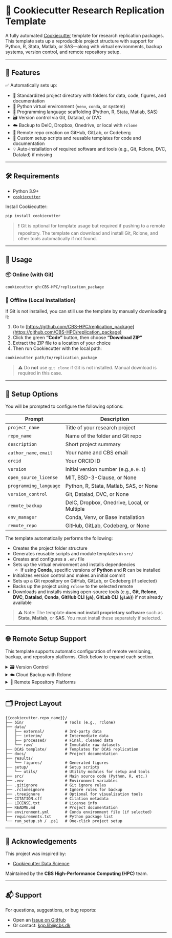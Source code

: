 # 🧪 Cookiecutter Research Replication Template

A fully automated [Cookiecutter](https://cookiecutter.readthedocs.io/en/latest/) template for research replication packages. This template sets up a reproducible project structure with support for Python, R, Stata, Matlab, or SAS—along with virtual environments, backup systems, version control, and remote repository setup.

---

## 🧰 Features

✅ Automatically sets up:

- 📁 Standardized project directory with folders for data, code, figures, and documentation
- 🐍 Python virtual environment (`venv`, `conda`, or system)
- 🧬 Programming language scaffolding (Python, R, Stata, Matlab, SAS)
- 🗃️ Version control via Git, Datalad, or DVC
- ☁️ Backup to DeIC, Dropbox, Onedrive, or local with `rclone`
- 📡 Remote repo creation on GitHub, GitLab, or Codeberg
- 🔧 Custom setup scripts and reusable templates for code and documentation
- 💡 Auto-installation of required software and tools (e.g., Git, Rclone, DVC, Datalad) if missing

---

## 🛠️ Requirements

- Python 3.9+
- [`cookiecutter`](https://cookiecutter.readthedocs.io/en/latest/installation.html)

Install Cookiecutter:

```bash
pip install cookiecutter
```

> ❗️ Git is optional for template usage but required if pushing to a remote repository. The template can download and install Git, Rclone, and other tools automatically if not found.

---

## 🚀 Usage

### 📦 Online (with Git)

```bash
cookiecutter gh:CBS-HPC/replication_package
```

### 📁 Offline (Local Installation)

If Git is not installed, you can still use the template by manually downloading it:

1. Go to [https://github.com/CBS-HPC/replication_package](https://github.com/CBS-HPC/replication_package)
2. Click the green **“Code”** button, then choose **“Download ZIP”**
3. Extract the ZIP file to a location of your choice
4. Then run Cookiecutter with the local path:

```bash
cookiecutter path/to/replication_package
```

> ⚠️ Do **not** use `git clone` if Git is not installed. Manual download is required in this case.

---

## 🧾 Setup Options

You will be prompted to configure the following options:

| Prompt                     | Description                                 |
| -------------------------- | ------------------------------------------- |
| `project_name`           | Title of your research project              |
| `repo_name`              | Name of the folder and Git repo             |
| `description`            | Short project summary                       |
| `author_name`, `email` | Your name and CBS email                     |
| `orcid`                  | Your ORCID ID                               |
| `version`                | Initial version number (e.g.,`0.0.1`)     |
| `open_source_license`    | MIT, BSD-3-Clause, or None                  |
| `programming_language`   | Python, R, Stata, Matlab, SAS, or None      |
| `version_control`        | Git, Datalad, DVC, or None                  |
| `remote_backup`          | DeIC, Dropbox, Onedrive, Local, or Multiple |
| `env_manager`            | Conda, Venv, or Base installation           |
| `remote_repo`            | GitHub, GitLab, Codeberg, or None           |

The template automatically performs the following:

- Creates the project folder structure
- Generates reusable scripts and module templates in `src/`
- Creates and configures a `.env` file
- Sets up the virtual environment and installs dependencies  
  - If using **Conda**, specific versions of **Python** and **R** can be installed
- Initializes version control and makes an initial commit
- Sets up a Git repository on GitHub, GitLab, or Codeberg (if selected)
- Backs up the project using `rclone` to the selected remote
- Downloads and installs missing open-source tools (e.g., **Git**, **Rclone**, **DVC**, **Datalad**, **Conda**, **GitHub CLI (`gh`)**, **GitLab CLI (`glab`)**) if not already available

> ⚠️ Note: The template **does not install proprietary software** such as **Stata**, **Matlab**, or **SAS**. You must install these separately if selected.


---
## 🌐 Remote Setup Support

This template supports automatic configuration of remote versioning, backup, and repository platforms. Click below to expand each section.

<details>
<summary>🗃️ Version Control</summary>

This template supports several version control systems to suit different workflows:

- [**Git**](https://git-scm.com/) (default) – general-purpose version control for code and text files  
- [**Datalad**](https://www.datalad.org/) – for data-heavy, file-based versioning; designed to support **FAIR** principles and **Open Science** workflows  
- [**DVC**](https://dvc.org/) – for machine learning pipelines, dataset tracking, and model versioning

**How it works:**

- For **Git**, the project root is initialized as a Git repository.  
  - The `data/` folder is created as a **separate Git repository**, allowing you to track data independently of source code.  
- For **Datalad**, the `data/` folder is initialized as a **Datalad dataset**, enabling advanced data provenance and modular data management.  
- For **DVC**, the `data/` folder is configured for **DVC tracking**, which uses `.dvc` files and external storage to version large data files.

**Auto-generated `.gitignore` includes:**

- `data/` – raw and processed data folders  
- `bin/` – local binaries  
- Python artifacts – `env/`, `__pycache__/`, `.mypy_cache/`  
- IDE/config files – `.vscode/`, `.idea/`, `.spyproject/`  
- System files – `.DS_Store`, `*.swp`  
- Jupyter checkpoints – `.ipynb_checkpoints/`  
- Logs and test outputs – `.coverage`, `htmlcov/`, `*.log`  

> 🧹 These defaults help keep your repository clean and focused.

</details>

<details>
<summary>☁️ Cloud Backup with Rclone</summary>

You will be prompted for **email** and **password** to set up automatic project backup using `rclone`.

Supported remote systems:

- **DeIC Storage** (via SFTP)  
- **Dropbox**  
- **OneDrive**  
- **Local** storage  
- **Multiple** targets

> 🔐 Your **email** is securely stored in your `.env` file. Passwords are encrypted and not stored in plain text.

</details>

<details>
<summary>📡 Remote Repository Platforms</summary>

If you choose to publish your project remotely, you will be prompted for your:

- **GitHub/GitLab username**
- **Repository visibility** (private/public)
- **Personal access token**

Repositories are pushed using the **HTTPS protocol** and authenticated via tokens.

Supported platforms:

- **GitHub** (via GitHub CLI)  
- **GitLab** (via GitLab CLI)  
- **Codeberg**

> 🔐 Your credentials and tokens are securely saved in the `.env` file for authenticated Git operations.

</details>

---
## 🗂️ Project Layout

```plaintext
{{cookiecutter.repo_name}}/
├── bin/                  # Tools (e.g., rclone)
├── data/
│   ├── external/         # 3rd-party data
│   ├── interim/          # Intermediate data
│   ├── processed/        # Final, cleaned data
│   └── raw/              # Immutable raw datasets
├── DCAS template/        # Templates for DCAS replication
├── docs/                 # Project documentation
├── results/
│   └── figures/          # Generated figures
├── setup/                # Setup scripts
│   └── utils/            # Utility modules for setup and tools
├── src/                  # Main source code (Python, R, etc.)
├── .env                  # Environment variables
├── .gitignore            # Git ignore rules
├── .rcloneignore         # Ignore rules for backup
├── .treeignore           # Optional for visualization tools
├── CITATION.cff          # Citation metadata
├── LICENSE.txt           # License info
├── README.md             # Project documentation
├── environment.yml       # Conda environment file (if selected)
├── requirements.txt      # Python package list
└── run_setup.sh / .ps1   # One-click project setup
```

---

## 🙏 Acknowledgements

This project was inspired by:

- [Cookiecutter Data Science](https://drivendata.github.io/cookiecutter-data-science/)

Maintained by the **CBS High-Performance Computing (HPC)** team.

---

## 📬 Support

For questions, suggestions, or bug reports:

- Open an [Issue on GitHub](https://github.com/CBS-HPC/replication_package/issues)
- Or contact: [kgp.lib@cbs.dk](mailto:kgp.lib@cbs.dk)

---
